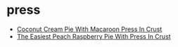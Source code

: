 # press

 * [Coconut Cream Pie With Macaroon Press In Crust](index/c/coconut-cream-pie-with-macaroon-press-in-crust-56389556.json)
 * [The Easiest Peach Raspberry Pie With Press In Crust](index/t/the-easiest-peach-raspberry-pie-with-press-in-crust-56389627.json)
